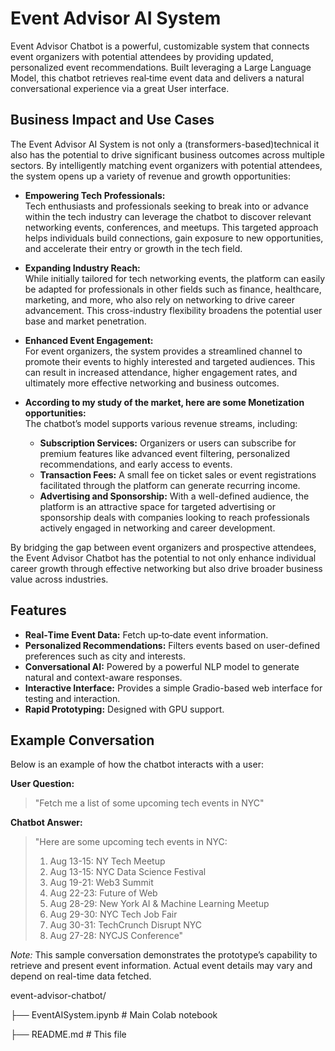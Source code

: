# Event Advisor AI System

Event Advisor Chatbot is a powerful, customizable system that connects event organizers with potential attendees by providing updated, personalized event recommendations. Built leveraging a Large Language Model, this chatbot retrieves real‑time event data and delivers a natural conversational experience via a great User interface.

## Business Impact and Use Cases

The Event Advisor AI System is not only a (transformers-based)technical it also has the potential to drive significant business outcomes across multiple sectors. By intelligently matching event organizers with potential attendees, the system opens up a variety of revenue and growth opportunities:

- **Empowering Tech Professionals:**  
  Tech enthusiasts and professionals seeking to break into or advance within the tech industry can leverage the chatbot to discover relevant networking events, conferences, and meetups. This targeted approach helps individuals build connections, gain exposure to new opportunities, and accelerate their entry or growth in the tech field.

- **Expanding Industry Reach:**  
  While initially tailored for tech networking events, the platform can easily be adapted for professionals in other fields such as finance, healthcare, marketing, and more, who also rely on networking to drive career advancement. This cross-industry flexibility broadens the potential user base and market penetration.

- **Enhanced Event Engagement:**  
  For event organizers, the system provides a streamlined channel to promote their events to highly interested and targeted audiences. This can result in increased attendance, higher engagement rates, and ultimately more effective networking and business outcomes.

- **According to my study of the market, here are some Monetization opportunities:**  
  The chatbot’s model supports various revenue streams, including:
  - **Subscription Services:** Organizers or users can subscribe for premium features like advanced event filtering, personalized recommendations, and early access to events.
  - **Transaction Fees:** A small fee on ticket sales or event registrations facilitated through the platform can generate recurring income.
  - **Advertising and Sponsorship:** With a well-defined audience, the platform is an attractive space for targeted advertising or sponsorship deals with companies looking to reach professionals actively engaged in networking and career development.

By bridging the gap between event organizers and prospective attendees, the Event Advisor Chatbot has the potential to not only enhance individual career growth through effective networking but also drive broader business value across industries.


## Features

- **Real‑Time Event Data:** Fetch up‑to‑date event information.
- **Personalized Recommendations:** Filters events based on user-defined preferences such as city and interests.
- **Conversational AI:** Powered by a powerful NLP model to generate natural and context-aware responses.
- **Interactive Interface:** Provides a simple Gradio-based web interface for testing and interaction.
- **Rapid Prototyping:** Designed with GPU support.

## Example Conversation

Below is an example of how the chatbot interacts with a user:

**User Question:**  
> "Fetch me a list of some upcoming tech events in NYC"

**Chatbot Answer:**  
> "Here are some upcoming tech events in NYC:  
> 1. Aug 13-15: NY Tech Meetup  
> 2. Aug 13-15: NYC Data Science Festival  
> 3. Aug 19-21: Web3 Summit  
> 4. Aug 22-23: Future of Web  
> 5. Aug 28-29: New York AI & Machine Learning Meetup  
> 6. Aug 29-30: NYC Tech Job Fair  
> 7. Aug 30-31: TechCrunch Disrupt NYC  
> 8. Aug 27-28: NYCJS Conference"

*Note:* This sample conversation demonstrates the prototype’s capability to retrieve and present event information. Actual event details may vary and depend on real-time data fetched.

event-advisor-chatbot/

├── EventAISystem.ipynb  # Main Colab notebook

├── README.md                  # This file


